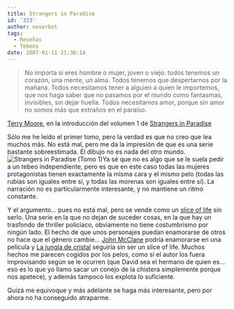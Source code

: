 ```yaml
---
title: Strangers in Paradise
id: '323'
author: neverbot
tags:
  - Reseñas
  - Tebeos
date: 2007-01-11 21:38:14
---
```


> No importa si eres hombre o mujer, joven o viejo: todos tenemos un corazón, una mente, un alma. Todos tenemos que despertarnos por la mañana. Todos necesitamos tener a alguien a quien le importemos, que nos haga saber que no pasamos por el mundo como fantasmas, invisibles, sin dejar huella. Todos necesitamos amor, porque sin amor no somos más que extraños en el paraíso.

[Terry Moore](http://en.wikipedia.org/wiki/Terry_Moore_%28comics%29), en la introducción del volumen 1 de [Strangers in Paradise](http://en.wikipedia.org/wiki/Strangers_In_Paradise)

Sólo me he leído el primer tomo, pero la verdad es que no creo que lea muchos más. No está mal, pero me da la impresión de que es una serie bastante sobreestimada. El dibujo no es nada del otro mundo. ![Strangers in Paradise (Tomo 1)](./StrangersinParadise.jpg "Strangers in Paradise (Tomo 1)")Ya sé que no es algo que se le suela pedir a un tebeo independiente, pero es que en este caso todas las mujeres protagonistas tienen exactamente la misma cara y el mismo pelo (todas las rubias son iguales entre sí, y todas las morenas son iguales entre sí). La narración no es particularmente interesante, y no mantiene un ritmo constante.

Y el argumento... pues no está mal, pero se vende como un [slice of life](http://en.wikipedia.org/wiki/Slice_of_life) sin serlo. Una serie en la que no dejan de suceder cosas, en la que hay un trasfondo de thriller policíaco, obviamente no tiene costumbrismo por ningún lado. El hecho de que unos personajes puedan enamorarse de otros no hace que el género cambie... [John McClane](http://en.wikipedia.org/wiki/John_McClane) podría enamorarse en una película y [La jungla de cristal](http://www.imdb.com/title/tt0095016/) seguiría sin ser un slice of life. Muchos hechos me parecen cogidos por los pelos, como si el autor los fuera improvisando según se le ocurren (que David sea el hermano de quien es... eso es lo que yo llamo sacar un conejo de la chistera simplemente porque nos apetece), y además tampoco los explota lo suficiente.

Quizá me equivoque y más adelante se haga más interesante, pero por ahora no ha conseguido atraparme. 